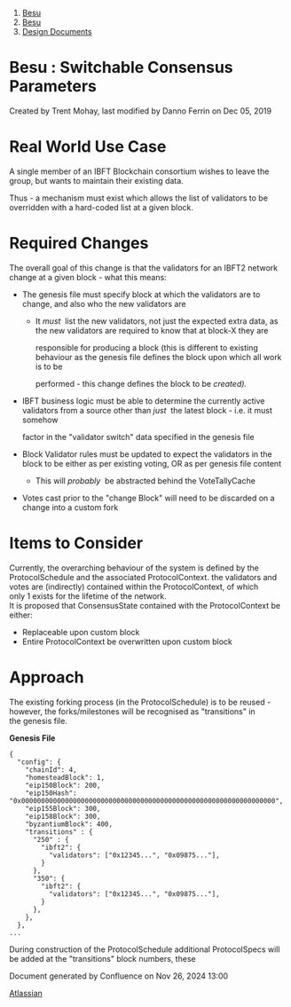 1. [Besu](index.html)
2. [Besu](Besu_22151173.html)
3. [Design Documents](Design-Documents_22153916.html)

# Besu : Switchable Consensus Parameters

Created by Trent Mohay, last modified by Danno Ferrin on Dec 05, 2019

# Real World Use Case

A single member of an IBFT Blockchain consortium wishes to leave the group, but wants to maintain their existing data.

Thus - a mechanism must exist which allows the list of validators to be overridden with a hard-coded list at a given block.

# Required Changes

The overall goal of this change is that the validators for an IBFT2 network change at a given block - what this means:

- The genesis file must specify block at which the validators are to change, and also who the new validators are
  
  - It *must*  list the new validators, not just the expected extra data, as the new validators are required to know that at block-X they are
    
    responsible for producing a block (this is different to existing behaviour as the genesis file defines the block upon which all work is to be
    
    performed - this change defines the block to be *created).*
- IBFT business logic must be able to determine the currently active validators from a source other than *just*  the latest block - i.e. it must somehow
  
  factor in the "validator switch" data specified in the genesis file
- Block Validator rules must be updated to expect the validators in the block to be either as per existing voting, OR as per genesis file content
  
  - This will *probably*  be abstracted behind the VoteTallyCache
- Votes cast prior to the "change Block" will need to be discarded on a change into a custom fork

# Items to Consider

Currently, the overarching behaviour of the system is defined by the ProtocolSchedule and the associated ProtocolContext. the validators and votes are (indirectly) contained within the ProtocolContext, of which  
only 1 exists for the lifetime of the network.  
It is proposed that ConsensusState contained with the ProtocolContext be either:

- Replaceable upon custom block
- Entire ProtocolContext be overwritten upon custom block

# Approach

The existing forking process (in the ProtocolSchedule) is to be reused - however, the forks/milestones will be recognised as "transitions" in the genesis file.

**Genesis File**

```
{
  "config": {
    "chainId": 4,
    "homesteadBlock": 1,
    "eip150Block": 200,
    "eip150Hash": "0x0000000000000000000000000000000000000000000000000000000000000000",
    "eip155Block": 300,
    "eip158Block": 300,
    "byzantiumBlock": 400,
    "transitions" : {
      "250" : {
        "ibft2": {
          "validators": ["0x12345...", "0x09875..."],
        }
      },
      "350": {
        "ibft2": {
          "validators": ["0x12345...", "0x09875..."],
        }
      },
    },
  },
...
```

During construction of the ProtocolSchedule additional ProtocolSpecs will be added at the "transitions" block numbers, these

Document generated by Confluence on Nov 26, 2024 13:00

[Atlassian](http://www.atlassian.com/)
